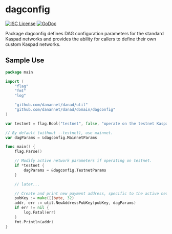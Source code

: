 dagconfig
========

[![ISC License](http://img.shields.io/badge/license-ISC-blue.svg)](https://choosealicense.com/licenses/isc/)
[![GoDoc](https://img.shields.io/badge/godoc-reference-blue.svg)](http://godoc.org/github.com/danannet/danad/dagconfig)

Package dagconfig defines DAG configuration parameters for the standard
Kaspad networks and provides the ability for callers to define their own custom
Kaspad networks.

## Sample Use

```Go
package main

import (
	"flag"
	"fmt"
	"log"

	"github.com/danannet/danad/util"
	"github.com/danannet/danad/domain/dagconfig"
)

var testnet = flag.Bool("testnet", false, "operate on the testnet Kaspa network")

// By default (without --testnet), use mainnet.
var dagParams = &dagconfig.MainnetParams

func main() {
	flag.Parse()

	// Modify active network parameters if operating on testnet.
	if *testnet {
		dagParams = &dagconfig.TestnetParams
	}

	// later...

	// Create and print new payment address, specific to the active network.
	pubKey := make([]byte, 32)
	addr, err := util.NewAddressPubKey(pubKey, dagParams)
	if err != nil {
		log.Fatal(err)
	}
	fmt.Println(addr)
}
```
